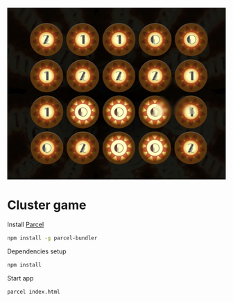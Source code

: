 <p align="center">
  <img src="https://github.com/Dmitry-Sm/cluster-game/raw/master/cluster_preview.jpg" alt="Preview" width="510" />
</p>

# Cluster game

Install [Parcel](https://parceljs.org/)
```sh
npm install -g parcel-bundler
```

Dependencies setup
```sh
npm install
```

Start app
```sh
parcel index.html
```